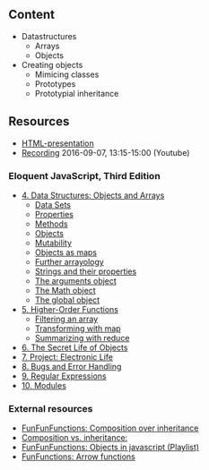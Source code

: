 ## Content
 - Datastructures
   - Arrays
   - Objects
- Creating objects
  - Mimicing classes
  - Prototypes
  - Prototypial inheritance
  
## Resources
- [HTML-presentation](https://rawgit.com/CS-LNU-Learning-Objects/javascript/master/lectures/02/index.html)
- [Recording](https://youtu.be/lWlN_tpZfHg) 2016-09-07, 13:15-15:00 (Youtube)

### Eloquent JavaScript, Third Edition
- [4. Data Structures: Objects and Arrays](http://eloquentjavascript.net/04_data.html)
	- [Data Sets](http://eloquentjavascript.net/04_data.html#h_HjL/otjEJn)
	- [Properties](http://eloquentjavascript.net/04_data.html#h_vGyI2y8HA6)
	- [Methods](http://eloquentjavascript.net/04_data.html#h_fkrGgDyRWc)
	- [Objects](http://eloquentjavascript.net/04_data.html#h_cqg63Sxe3o)
	- [Mutability](http://eloquentjavascript.net/04_data.html#h_C3n45IkMhg)
	- [Objects as maps](http://eloquentjavascript.net/04_data.html#h_mrW9RQxlGk)
	- [Further arrayology](http://eloquentjavascript.net/04_data.html#h_GFaxee4PuU)
	- [Strings and their properties](http://eloquentjavascript.net/04_data.html#h_mT4YQfwHp6)
	- [The arguments object](http://eloquentjavascript.net/04_data.html#h_GstIcsgxyb)
	- [The Math object](http://eloquentjavascript.net/04_data.html#h_C51DnYk8WZ)
	- [The global object](http://eloquentjavascript.net/04_data.html#h_lRBZxXmo93)
- [5. Higher-Order Functions](http://eloquentjavascript.net/05_higher_order.html)
	- [Filtering an array](http://eloquentjavascript.net/05_higher_order.html#h_1BJbwiI0gI)
	- [Transforming with map](http://eloquentjavascript.net/05_higher_order.html#h_lJEtQ+qjXz)
	- [Summarizing with reduce](http://eloquentjavascript.net/05_higher_order.html#h_fx3e34kT/k)
- [6. The Secret Life of Objects](http://eloquentjavascript.net/06_object.html)
- [7. Project: Electronic Life](http://eloquentjavascript.net/07_elife.html)
- [8. Bugs and Error Handling](http://eloquentjavascript.net/08_error.html)
- [9. Regular Expressions](http://eloquentjavascript.net/09_regexp.html)
- [10. Modules](http://eloquentjavascript.net/10_modules.html)

### External resources
- [FunFunFunctions: Composition over inheritance](https://www.youtube.com/watch?v=wfMtDGfHWpA)
- [Composition vs. inheritance:](https://www.youtube.com/watch?v=dYUZiJEy0JE)
- [FunFunFunctions: Objects in javascript (Playlist)](https://www.youtube.com/playlist?list=PL0zVEGEvSaeHBZFy6Q8731rcwk0Gtuxub)
- [FunFunctions: Arrow functions](https://www.youtube.com/watch?v=6sQDTgOqh-I)
